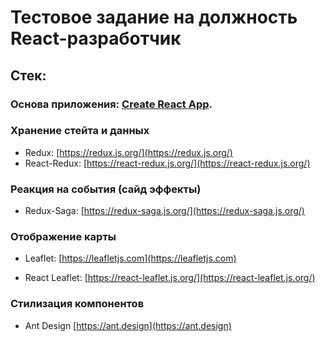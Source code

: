 # Тестовое задание на должность React-разработчик

## Стек:
### Основа приложения: [Create React App](https://github.com/facebook/create-react-app).

### Хранение стейта и данных

+ Redux: [https://redux.js.org/](https://redux.js.org/)
+ React-Redux: [https://react-redux.js.org/](https://react-redux.js.org/)

### Реакция на события (сайд эффекты)

+ Redux-Saga: [https://redux-saga.js.org/](https://redux-saga.js.org/)

### Отображение карты

+ Leaflet: [https://leafletjs.com](https://leafletjs.com)

+ React Leaflet: [https://react-leaflet.js.org/](https://react-leaflet.js.org/)

### Стилизация компонентов

+ Ant Design [https://ant.design](https://ant.design)

